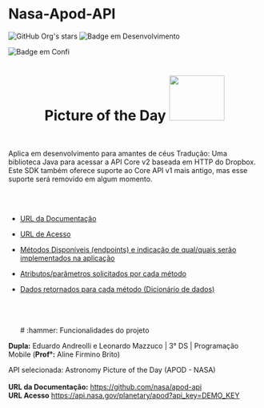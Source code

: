 # Nasa-Apod-API
![GitHub Org's stars](https://img.shields.io/github/stars/camilafernanda?style=social)
![Badge em Desenvolvimento](http://img.shields.io/static/v1?label=STATUS&message=EM%20DESENVOLVIMENTO&color=tomato&style=for-the-badge)

![Badge em Confi](http://img.shields.io/static/v1?label=STATUS&message=EM%20DESENVOLVIMENTO&color=tomato&style=for-the-badge)


<div>

<h1 align="center"> Picture of the Day <img src="https://user-images.githubusercontent.com/101806906/229294885-5339f337-e9eb-4573-8fef-21fe6ed59708.png" height="90px" width="110px"/> </h1>
</div><bR>
  
 Aplica em desenvolvimento para amantes de céus
  Tradução: Uma biblioteca Java para acessar a API Core v2 baseada em HTTP do Dropbox. Este SDK também oferece suporte ao Core API v1 mais antigo, mas esse suporte será removido em algum momento.

  
  
<bR><bR>
  

* [URL da Documentação](#1)
* [URL de Acesso](#2)
* [Métodos Disponíveis (endpoints) e indicação de qual/quais serão implementados na aplicação](#3)
* [Atributos/parâmetros solicitados por cada método](#4)
* [Dados retornados para cada método (Dicionário de dados)](#5)

  <br>
  <br>
  <br>
  # :hammer: Funcionalidades do projeto

 
**Dupla:** Eduardo Andreolli e Leonardo Mazzuco | 3° DS | Programação Mobile (**Prof°:** Aline Firmino Brito)<br>

API selecionada: Astronomy Picture of the Day (APOD - NASA)<br><br>
**URL da Documentação:** https://github.com/nasa/apod-api<br>
**URL Acesso** https://api.nasa.gov/planetary/apod?api_key=DEMO_KEY<br>

